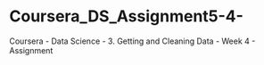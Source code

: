 # Coursera_DS_Assignment5-4-
Coursera - Data Science - 3. Getting and Cleaning Data - Week 4 - Assignment
